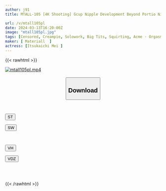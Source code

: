```yaml
---
author: j91
title: MTALL-105 [4K Shooting] Gcup Nipple Development Beyond Portio Nipple Acme Mei Itsukaichi

url: /v/mtall105pl
date: 2024-03-13T16:20:00Z
image: "mtall105pl.jpg"
tags: [Censored, Creampie, Solowork, Big Tits, Squirting, Acme · Orgasm	]
maker: [ Materiall  ]
actress: [Itsukaichi Mei ]
---
```



{{< rawhtml >}}

<div class="video" data-videoid="2zzZM1ZMdeuZvKY">
    <a href="javascript:;">
        <img src="/v/mtall105pl/mtall105pl.jpg" width="WIDTH" height="HEIGHT" alt="mtall105pl.mp4" loading="lazy">
    </a>
</div>

<script type="text/javascript" src="https://j91.asia/asset/on-demand-st.js"></script>

<br>
  <link rel="stylesheet" href="https://j91.asia/asset/bs5.css">
  
  <center>
  <button class="btn btn-primary" type="button" data-bs-toggle="collapse" data-bs-target=".multi-collapse" aria-expanded="false" aria-controls="multiCollapseExample1 multiCollapseExample2"><h2>Download</h2></button></center>
</p>
<div class="row">
  <div class="col">
    <div class="collapse multi-collapse" id="multiCollapseExample1">
      <div class="card card-body">
	      	      <br>
<div class="buttons">  
<p><a href="https://streamtape.to/v/2zzZM1ZMdeuZvKY" target="_blank"><button class="btn-hover color-3"><i class="fa fa-download"></i> ST</button></a></p>
<p><a href="https://asnwish.com/894y0hmvnp7k" target="_blank"><button class="btn-hover color-2"><i class="fa fa-download"></i> SW</button></a></p></div>
    </div>
  </div>
</div>
  <div class="col">
    <div class="collapse multi-collapse" id="multiCollapseExample2">
      <div class="card card-body">
	      <br>
<div class="buttons">
<p><a href="https://vidhidevip.com/f/84bp4u5e6drs"><button class="btn-hover color-9"><i class="fa fa-download"></i> VH</button></a></p>
<p><a href="https://vidoza.net/ph8g9078ions"><button class="btn-hover color-8"><i class="fa fa-download"></i> VDZ</button></a></p></div>
<br><br>
      </div>
    </div>
  </div>
</div>

{{< /rawhtml >}}